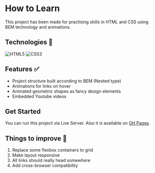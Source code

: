 # How to Learn

This project has been made for practising skills in HTML and CSS using BEM technology and animations.


## Technologies :hammer:
![HTML5](https://img.shields.io/badge/html5-%23E34F26.svg?style=for-the-badge&logo=html5&logoColor=white)
![CSS3](https://img.shields.io/badge/css3-%231572B6.svg?style=for-the-badge&logo=css3&logoColor=white)


## Features :white_check_mark:

- Project structure built according to BEM (Nested type)
- Animations for links on hover
- Animated geometric shapes as fancy design elements
- Embedded Youtube videos


## Get Started

You can run this project via Live Server. Also it is available on <a href="https://theashbringer.github.io/how-to-learn/" target="_blank">GH Pages</a>.

## Things to improve :pencil:

1. Replace some flexbox containers to grid
2. Make layout responsive
3. All links should really head somewhere
4. Add cross-browser compatibility
